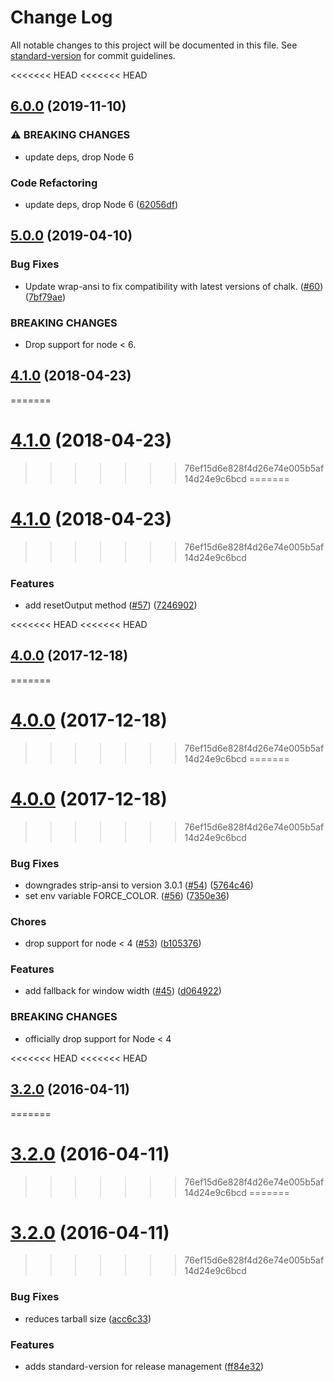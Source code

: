 # Change Log

All notable changes to this project will be documented in this file. See [standard-version](https://github.com/conventional-changelog/standard-version) for commit guidelines.

<<<<<<< HEAD
<<<<<<< HEAD
## [6.0.0](https://www.github.com/yargs/cliui/compare/v5.0.0...v6.0.0) (2019-11-10)


### ⚠ BREAKING CHANGES

* update deps, drop Node 6

### Code Refactoring

* update deps, drop Node 6 ([62056df](https://www.github.com/yargs/cliui/commit/62056df))

## [5.0.0](https://github.com/yargs/cliui/compare/v4.1.0...v5.0.0) (2019-04-10)


### Bug Fixes

* Update wrap-ansi to fix compatibility with latest versions of chalk. ([#60](https://github.com/yargs/cliui/issues/60)) ([7bf79ae](https://github.com/yargs/cliui/commit/7bf79ae))


### BREAKING CHANGES

* Drop support for node < 6.



<a name="4.1.0"></a>
## [4.1.0](https://github.com/yargs/cliui/compare/v4.0.0...v4.1.0) (2018-04-23)
=======
<a name="4.1.0"></a>
# [4.1.0](https://github.com/yargs/cliui/compare/v4.0.0...v4.1.0) (2018-04-23)
>>>>>>> 76ef15d6e828f4d26e74e005b5af14d24e9c6bcd
=======
<a name="4.1.0"></a>
# [4.1.0](https://github.com/yargs/cliui/compare/v4.0.0...v4.1.0) (2018-04-23)
>>>>>>> 76ef15d6e828f4d26e74e005b5af14d24e9c6bcd


### Features

* add resetOutput method ([#57](https://github.com/yargs/cliui/issues/57)) ([7246902](https://github.com/yargs/cliui/commit/7246902))



<a name="4.0.0"></a>
<<<<<<< HEAD
<<<<<<< HEAD
## [4.0.0](https://github.com/yargs/cliui/compare/v3.2.0...v4.0.0) (2017-12-18)
=======
# [4.0.0](https://github.com/yargs/cliui/compare/v3.2.0...v4.0.0) (2017-12-18)
>>>>>>> 76ef15d6e828f4d26e74e005b5af14d24e9c6bcd
=======
# [4.0.0](https://github.com/yargs/cliui/compare/v3.2.0...v4.0.0) (2017-12-18)
>>>>>>> 76ef15d6e828f4d26e74e005b5af14d24e9c6bcd


### Bug Fixes

* downgrades strip-ansi to version 3.0.1 ([#54](https://github.com/yargs/cliui/issues/54)) ([5764c46](https://github.com/yargs/cliui/commit/5764c46))
* set env variable FORCE_COLOR. ([#56](https://github.com/yargs/cliui/issues/56)) ([7350e36](https://github.com/yargs/cliui/commit/7350e36))


### Chores

* drop support for node < 4 ([#53](https://github.com/yargs/cliui/issues/53)) ([b105376](https://github.com/yargs/cliui/commit/b105376))


### Features

* add fallback for window width ([#45](https://github.com/yargs/cliui/issues/45)) ([d064922](https://github.com/yargs/cliui/commit/d064922))


### BREAKING CHANGES

* officially drop support for Node < 4



<a name="3.2.0"></a>
<<<<<<< HEAD
<<<<<<< HEAD
## [3.2.0](https://github.com/yargs/cliui/compare/v3.1.2...v3.2.0) (2016-04-11)
=======
# [3.2.0](https://github.com/yargs/cliui/compare/v3.1.2...v3.2.0) (2016-04-11)
>>>>>>> 76ef15d6e828f4d26e74e005b5af14d24e9c6bcd
=======
# [3.2.0](https://github.com/yargs/cliui/compare/v3.1.2...v3.2.0) (2016-04-11)
>>>>>>> 76ef15d6e828f4d26e74e005b5af14d24e9c6bcd


### Bug Fixes

* reduces tarball size ([acc6c33](https://github.com/yargs/cliui/commit/acc6c33))

### Features

* adds standard-version for release management ([ff84e32](https://github.com/yargs/cliui/commit/ff84e32))
